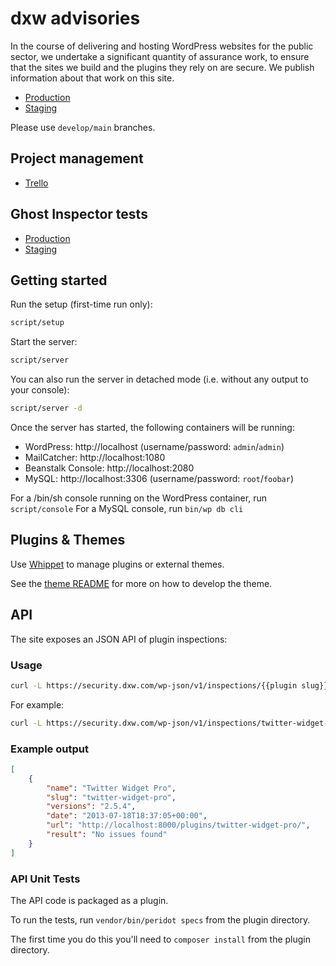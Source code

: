 # dxw advisories

In the course of delivering and hosting WordPress websites for the public sector, we undertake a significant quantity of assurance work, to ensure that the sites we build and the plugins they rely on are secure.
We publish information about that work on this site.

* [Production](https://security.dxw.com)
* [Staging](https://advisories.staging.dxw-govpress.dalmatian.dxw.net)

Please use `develop/main` branches.

## Project management
- [Trello](https://trello.com/b/Yl4BLYGS/security-dxw-com)


## Ghost Inspector tests

- [Production](https://app.ghostinspector.com/suites/62504446fe7446ec5add4df6)
- [Staging](https://app.ghostinspector.com/suites/623b40d4f29837f4fb8fd15e)

## Getting started

Run the setup (first-time run only):

```bash
script/setup
```

Start the server:

```bash
script/server
```

You can also run the server in detached mode (i.e. without any output to your console):

```bash
script/server -d
```

Once the server has started, the following containers will be running:

* WordPress: http://localhost (username/password: `admin`/`admin`)
* MailCatcher: http://localhost:1080
* Beanstalk Console: http://localhost:2080
* MySQL: http://localhost:3306 (username/password: `root`/`foobar`)

For a /bin/sh console running on the WordPress container, run `script/console`
For a MySQL console, run `bin/wp db cli`

## Plugins & Themes

Use [Whippet](https://github.com/dxw/whippet) to manage plugins or external themes.

See the [theme README](wp-content/themes/dxw-security-2017/README.md) for more on how to develop the theme.

## API

The site exposes an JSON API of plugin inspections:

### Usage

```bash
curl -L https://security.dxw.com/wp-json/v1/inspections/{{plugin slug}}
```

For example:

```bash
curl -L https://security.dxw.com/wp-json/v1/inspections/twitter-widget-pro
```

### Example output

```json
[
	{
		"name": "Twitter Widget Pro",
		"slug": "twitter-widget-pro",
		"versions": "2.5.4",
		"date": "2013-07-18T18:37:05+00:00",
		"url": "http://localhost:8000/plugins/twitter-widget-pro/",
		"result": "No issues found"
	}
]
```
### API Unit Tests

The API code is packaged as a plugin.

To run the tests, run `vendor/bin/peridot specs` from the plugin directory.

The first time you do this you'll need to `composer install` from the plugin
directory.
